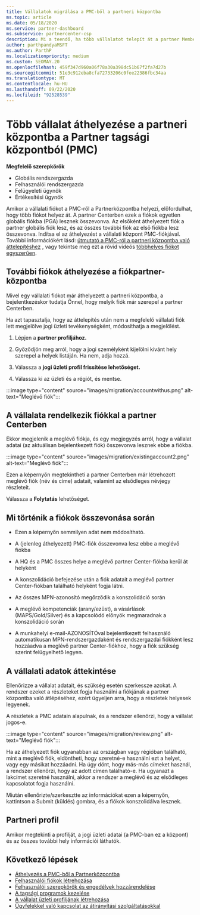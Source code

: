 ```yaml
---
title: Vállalatok migrálása a PMC-ből a partneri központba
ms.topic: article
ms.date: 05/18/2020
ms.service: partner-dashboard
ms.subservice: partnercenter-csp
description: Mi a teendő, ha több vállalatot telepít át a partner Membership Centerből (PMC) a partner Centerbe, és összevonja őket egy partner globális fiókba.
author: parthpandyaMSFT
ms.author: ParthP
ms.localizationpriority: medium
ms.custom: SEOMAY.20
ms.openlocfilehash: 459f347d960a06f78a30a398dc51b67f2fa7d27b
ms.sourcegitcommit: 51e3c912eba8cfa72733206c0fee22386fbc34aa
ms.translationtype: MT
ms.contentlocale: hu-HU
ms.lasthandoff: 09/22/2020
ms.locfileid: "92528539"
---
```

# <a name="moving-multiple-companies-to-partner-center-from-partner-membership-center-pmc"></a>Több vállalat áthelyezése a partneri központba a Partner tagsági központból (PMC)

**Megfelelő szerepkörök**

- Globális rendszergazda
- Felhasználói rendszergazda
- Felügyeleti ügynök
- Értékesítési ügynök

Amikor a vállalati fiókot a PMC-ről a Partnerközpontba helyezi, előfordulhat, hogy több fiókot helyez át. A partner Centerben ezek a fiókok egyetlen globális fiókba (PGA) lesznek összevonva. Az elsőként áthelyezett fiók a partner globális fiók lesz, és az összes további fiók az első fiókba lesz összevonva. Indítsa el az áthelyezést a vállalati központ PMC-fiókjával. További információkért lásd: [útmutató a PMC-ról a partneri központba való áttelepítéshez](guide-to-migration.md) , vagy tekintse meg ezt a rövid videós [többhelyes fiókot egyszerűen](https://vimeo.com/290335248).

## <a name="move-your-additional-accounts-into-partner-center"></a>További fiókok áthelyezése a fiókpartner-központba

Mivel egy vállalati fiókot már áthelyezett a partneri központba, a bejelentkezéskor tudatja Önnel, hogy melyik fiók már szerepel a partner Centerben.

Ha azt tapasztalja, hogy az áttelepítés után nem a megfelelő vállalati fiók lett megjelölve jogi üzleti tevékenységként, módosíthatja a megjelölést.

1. Lépjen a **partner profiljához.**

2. Győződjön meg arról, hogy a jogi személyként kijelölni kívánt hely szerepel a helyek listáján. Ha nem, adja hozzá.

3. Válassza a **jogi üzleti profil frissítése lehetőséget.**

4. Válassza ki az üzleti és a régiót, és mentse.

:::image type="content" source="images/migration/accountwithus.png" alt-text="Meglévő fiók":::

## <a name="your-company-has-an-account-in-partner-center"></a>A vállalata rendelkezik fiókkal a partner Centerben

Ekkor megjelenik a meglévő fiókja, és egy megjegyzés arról, hogy a vállalat adatai (az aktuálisan bejelentkezett fiók) összevonva lesznek ebbe a fiókba.

:::image type="content" source="images/migration/existingaccount2.png" alt-text="Meglévő fiók":::

Ezen a képernyőn megtekintheti a partner Centerben már létrehozott meglévő fiók (név és címe) adatait, valamint az elsődleges névjegy részleteit.

Válassza a **Folytatás** lehetőséget.

## <a name="what-happens-during-consolidation-of-accounts"></a>Mi történik a fiókok összevonása során

- Ezen a képernyőn semmilyen adat nem módosítható.

- A (jelenleg áthelyezett) PMC-fiók összevonva lesz ebbe a meglévő fiókba

- A HQ és a PMC összes helye a meglévő partner Center-fiókba kerül át helyként

- A konszolidáció befejezése után a fiók adatait a meglévő partner Center-fiókban található helyként fogja látni.

- Az összes MPN-azonosító megőrződik a konszolidáció során

- A meglévő kompetenciák (arany/ezüst), a vásárlások (MAPS/Gold/Silver) és a kapcsolódó előnyök megmaradnak a konszolidáció során

- A munkahelyi e-mail-AZONOSÍTÓval bejelentkezett felhasználó automatikusan MPN-rendszergazdaként és rendszergazdai fiókként lesz hozzáadva a meglévő partner Center-fiókhoz, hogy a fiók szükség szerint felügyelhető legyen.

## <a name="review-your-company-information"></a>A vállalati adatok áttekintése

Ellenőrizze a vállalat adatait, és szükség esetén szerkessze azokat.  A rendszer ezeket a részleteket fogja használni a fiókjának a partner központba való átlépéséhez, ezért ügyeljen arra, hogy a részletek helyesek legyenek.

A részletek a PMC adatain alapulnak, és a rendszer ellenőrzi, hogy a vállalat jogos-e.


:::image type="content" source="images/migration/review.png" alt-text="Meglévő fiók":::

Ha az áthelyezett fiók ugyanabban az országban vagy régióban található, mint a meglévő fiók, eldöntheti, hogy szeretné-e használni ezt a helyet, vagy egy másikat hozzáadni. Ha úgy dönt, hogy más-más címeket használ, a rendszer ellenőrzi, hogy az adott címen található-e. Ha ugyanazt a lakcímet szeretné használni, akkor a rendszer a meglévő és az elsődleges kapcsolatot fogja használni.

Miután ellenőrizte/szerkesztte az információkat ezen a képernyőn, kattintson a Submit (küldés) gombra, és a fiókok konszolidálva lesznek.

## <a name="partner-profile"></a>Partneri profil

Amikor megtekinti a profilját, a jogi üzleti adatai (a PMC-ban ez a központ) és az összes további hely információi láthatók.

## <a name="next-steps"></a>Következő lépések

- [Áthelyezés a PMC-ből a Partnerközpontba](move-pmc-pc-map.md)
- [Felhasználói fiókok létrehozása](create-user-accounts-and-set-permissions.md)
- [Felhasználói szerepkörök és engedélyek hozzárendelése](permissions-overview.md)
- [A tagsági programok kezelése](renew-mpn-offers.md)
- [A vállalat üzleti profiljának létrehozása](create-a-marketing-profile.md)
- [Ügyfelekkel való kapcsolat az átirányítási szolgáltatásokkal](manage-leads.md)
